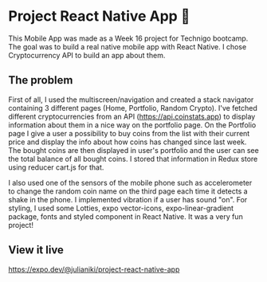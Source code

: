 # Project React Native App 📱

This Mobile App was made as a Week 16 project for Technigo bootcamp.
The goal was to build a real native mobile app with React Native. 
I chose Cryptocurrency API to build an app about them.

## The problem

First of all, I used the multiscreen/navigation and created a stack navigator containing 3 different pages (Home, Portfolio, Random Crypto). 
I've fetched different cryptocurrencies from an API (https://api.coinstats.app) to display information about them in a nice way on the portfolio page.
On the Portfolio page I give a user a possibility to buy coins from the list with their current price and display the info about how coins has changed since last week. 
The bought coins are then displayed in user's portfolio and the user can see the total balance of all bought coins. I stored that information in Redux store using reducer cart.js for that. 

I also used one of the sensors of the mobile phone such as accelerometer to change the random coin name on the third page each time it detects a shake in the phone. I implemented vibration if a user has sound "on".
For styling, I used some Lotties, expo vector-icons, expo-linear-gradient package, fonts and styled component in React Native. 
It was a very fun project!  
 

## View it live

https://expo.dev/@julianiki/project-react-native-app 
